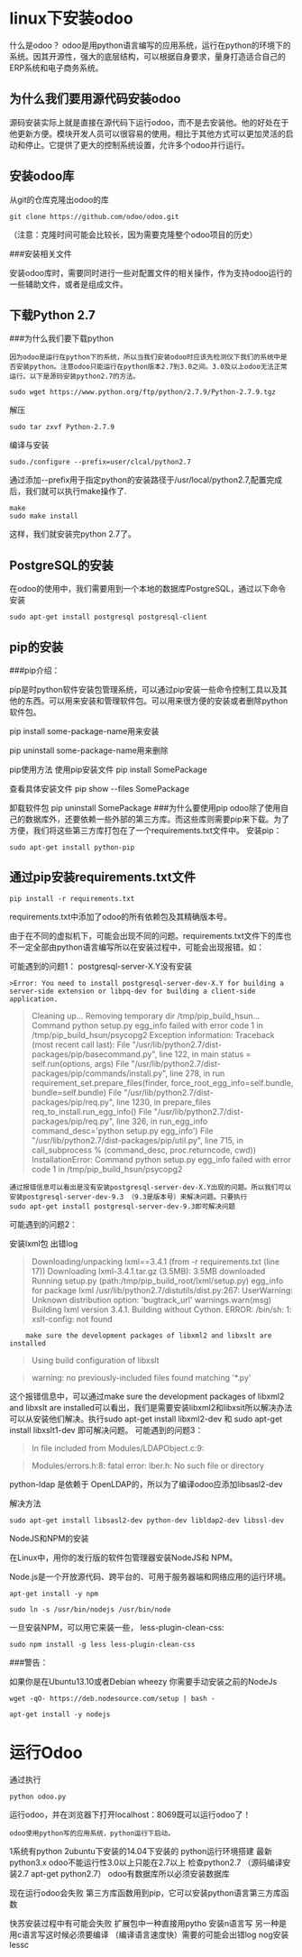 linux下安装odoo
==========
什么是odoo？
odoo是用python语言编写的应用系统，运行在python的环境下的系统。因其开源性，强大的底层结构，可以根据自身要求，量身打造适合自己的ERP系统和电子商务系统。

为什么我们要用源代码安装odoo
------------

   源码安装实际上就是直接在源代码下运行odoo，而不是去安装他。他的好处在于他更新方便。模块开发人员可以很容易的使用。相比于其他方式可以更加灵活的启动和停止。它提供了更大的控制系统设置，允许多个odoo并行运行。

安装odoo库
----------------
从git的仓库克隆出odoo的库

	git clone https://github.com/odoo/odoo.git

（注意：克隆时间可能会比较长，因为需要克隆整个odoo项目的历史）

###安装相关文件

安装odoo库时，需要同时进行一些对配置文件的相关操作，作为支持odoo运行的一些辅助文件，或者是组成文件。

下载Python 2.7
----------
###为什么我们要下载python

    因为odoo是运行在python下的系统，所以当我们安装odoo时应该先检测仪下我们的系统中是否安装python。注意odoo只能运行在python版本2.7到3.0之间。3.0及以上odoo无法正常运行。以下是源码安装python2.7的方法。
	
	sudo wget https://www.python.org/ftp/python/2.7.9/Python-2.7.9.tgz

解压

	sudo tar zxvf Python-2.7.9

编译与安装

	sudo./configure --prefix=user/clcal/python2.7

通过添加--prefix用于指定python的安装路径于/usr/local/python2.7,配置完成后，我们就可以执行make操作了.

	make
	sudo make install
这样，我们就安装完python 2.7了。

PostgreSQL的安装
---------------
在odoo的使用中，我们需要用到一个本地的数据库PostgreSQL，通过以下命令安装

	sudo apt-get install postgresql postgresql-client


pip的安装
-----------
###pip介绍：

  pip是时python软件安装包管理系统，可以通过pip安装一些命令控制工具以及其他的东西。可以用来安装和管理软件包。可以用来很方便的安装或者删除python软件包。

  pip install some-package-name用来安装

  pip uninstall some-package-name用来删除

  pip使用方法
  使用pip安装文件  pip install SomePackage

  查看具体安装文件 pip show --files SomePackage

  卸载软件包       pip uninstall SomePackage
###为什么要使用pip
   odoo除了使用自己的数据库外，还要依赖一些外部的第三方库。而这些库则需要pip来下载。为了方便，我们将这些第三方库打包在了一个requirements.txt文件中。
安装pip：

 	sudo apt-get install python-pip

通过pip安装requirements.txt文件
---------------------
	
	pip install -r requirements.txt

requirements.txt中添加了odoo的所有依赖包及其精确版本号。

  由于在不同的虚拟机下，可能会出现不同的问题。requirements.txt文件下的库也不一定全部由python语言编写所以在安装过程中，可能会出现报错。如：



  可能遇到的问题1： 
	postgresql-server-X.Y没有安装

	>Error: You need to install postgresql-server-dev-X.Y for building a server-side extension or libpq-dev for building a client-side application.


>Cleaning up...
>  Removing temporary dir /tmp/pip_build_hsun...
>Command python setup.py egg_info failed with error code 1 in /tmp/pip_build_hsun/psycopg2
>Exception information:
>Traceback (most recent call last):
>  File "/usr/lib/python2.7/dist-packages/pip/basecommand.py", line 122, in main
>    status = self.run(options, args)
>  File "/usr/lib/python2.7/dist-packages/pip/commands/install.py", line 278, in run
>    requirement_set.prepare_files(finder, force_root_egg_info=self.bundle, bundle=self.bundle)
>  File "/usr/lib/python2.7/dist-packages/pip/req.py", line 1230, in prepare_files
>    req_to_install.run_egg_info()
>  File "/usr/lib/python2.7/dist-packages/pip/req.py", line 326, in run_egg_info
>    command_desc='python setup.py egg_info')
>  File "/usr/lib/python2.7/dist-packages/pip/util.py", line 715, in call_subprocess
>    % (command_desc, proc.returncode, cwd))
>InstallationError: Command python setup.py egg_info failed with error code 1 in /tmp/pip_build_hsun/psycopg2

    通过报错信息可以看出是没有安装postgresql-server-dev-X.Y出现的问题。所以我们可以安装postgresql-server-dev-9.3 （9.3是版本号）来解决问题。只要执行             sudo apt-get install postgresql-server-dev-9.3即可解决问题


  可能遇到的问题2：

安装lxml包 出错log
>Downloading/unpacking lxml==3.4.1 (from -r requirements.txt (line 17))
>  Downloading lxml-3.4.1.tar.gz (3.5MB): 3.5MB downloaded
>  Running setup.py (path:/tmp/pip_build_root/lxml/setup.py) egg_info for package lxml
>    /usr/lib/python2.7/distutils/dist.py:267: UserWarning: Unknown distribution option: 'bugtrack_url'
>      warnings.warn(msg)
>    Building lxml version 3.4.1.
>    Building without Cython.
>    ERROR: /bin/sh: 1: xslt-config: not found
    
	    make sure the development packages of libxml2 and libxslt are installed 
    
>    Using build configuration of libxslt
    
>    warning: no previously-included files found matching '*.py'

 这个报错信息中，可以通过make sure the development packages of libxml2 and libxslt are installed可以看出，我们是需要安装libxml2和libxsit所以解决办法可以从安装他们解决。执行sudo apt-get install libxml2-dev 和 sudo apt-get install libxslt1-dev 即可解决问题。
  可能遇到的问题3：
>In file included from Modules/LDAPObject.c:9:

>Modules/errors.h:8: fatal error: lber.h: No such file or directory
  
  python-ldap 是依赖于 OpenLDAP的，所以为了编译odoo应添加libsasl2-dev

解决方法

	sudo apt-get install libsasl2-dev python-dev libldap2-dev libssl-dev


NodeJS和NPM的安装

  在Linux中，用你的发行版的软件包管理器安装NodeJS和 NPM。
	
  Node.js是一个开放源代码、跨平台的、可用于服务器端和网络应用的运行环境。

	apt-get install -y npm

	sudo ln -s /usr/bin/nodejs /usr/bin/node

  一旦安装NPM，可以用它来装一些， less-plugin-clean-css:

	sudo npm install -g less less-plugin-clean-css

###警告：

  如果你是在Ubuntu13.10或者Debian wheezy 你需要手动安装之前的NodeJs

	wget -qO- https://deb.nodesource.com/setup | bash -

	apt-get install -y nodejs

运行Odoo
=======
通过执行

	python odoo.py

运行odoo，并在浏览器下打开localhost：8069既可以运行odoo了！




	odoo使用python写的应用系统，python运行下启动。
1系统有python
2ubuntu下安装的14.04下安装的
python运行环境搭建
最新python3.x
odoo不能运行性3.0以上只能在2.7以上
检查python2.7
（源码编译安装2.7 apt-get python2.7）
odoo有数据库所以必须安装数据库

现在运行odoo会失败
第三方库函数用到pip，它可以安装python语言第三方库函数

快苏安装过程中有可能会失败
扩展包中一种直接用pytho
安装n语言写
另一种是用c语言写这时候必须要编译
（编译语言速度快）需要的可能会出错log
nog安装lessc







